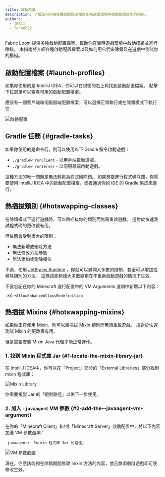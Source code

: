 ```yaml
---
title: 啟動遊戲
description: 了解如何利用各種啟動設定檔在即時遊戲環境中啟動和除錯您的模組。
authors:
  - IMB11
  - Tenneb22
---
```


Fabric Loom 提供多種啟動配置檔案，幫助你在實時遊戲環境中啟動模組並進行除錯。 本指南將介紹各種啟動配置檔案以及如何用它們來除錯及在遊戲中測試你的模組。

## 啟動配置檔案 {#launch-profiles}

如果你使用的是 IntelliJ IDEA，你可以在視窗的右上角找到啟動配置檔案。 點擊下拉選單可以查看可用的啟動配置檔案。

應該有一個客戶端和伺服器端配置檔案，可以選擇正常執行或在除錯模式下執行它:

![啟動配置](/assets/develop/getting-started/launch-profiles.png)

## Gradle 任務 {#gradle-tasks}

如果你使用的是命令行，則可以使用以下 Gradle 指令啟動遊戲：

- `./gradlew runClient` - 以用戶端啟動遊戲。
- `./gradlew runServer` - 以伺服器端啟動遊戲。

這種方法的唯一問題是無法輕鬆為程式碼除錯。 如果想要進行程式碼除錯，你需要使用 IntelliJ IDEA 中的啟動配置檔案，或者通過你的 IDE 的 Gradle 集成來進行。

## 熱插拔類別 {#hotswapping-classes}

在除錯模式下運行遊戲時，可以熱插拔你的類別而無需重啟遊戲。 這對於快速測試程式碼的更改很有用。

但依舊會受到很大的限制：

- 無法新增或刪除方法
- 無法修改方法參數
- 無法添加或刪除欄位

不過，使用 [JetBrains Runtime](https://github.com/JetBrains/JetBrainsRuntime) ，你就可以避開大多數的限制，甚至可以增加或移除類別的方法。 這應該能夠讓大多數變更在不重新啟動遊戲的情況下生效。

不要忘記在你的 Minecraft 運行配置中的 VM Arguments 選項中新增以下內容：

```:no-line-numbers
-XX:+AllowEnhancedClassRedefinition
```

## 熱插拔 Mixins {#hotswapping-mixins}

如果你正在使用 Mixin，則可以熱插拔 Mixin 類別而無須重啟遊戲。 這對於快速測試 Mixin 的更改很有用。

但是需要安裝 Mixin Java 代理才能正常運作。

### 1. 找到 Mixin 程式庫 Jar {#1-locate-the-mixin-library-jar}

在 IntelliJ IDEA中，你可以在「Project」部分的「External Libraries」部分找到 mixin 程式庫：

![Mixin Library](/assets/develop/getting-started/mixin-library.png)

你需要複製 Jar 的「絕對路徑」以供下一步使用。

### 2. 加入 `-javaagent` VM 參數 {#2-add-the--javaagent-vm-argument}

在你的「Minecraft Client」和/或「Minecraft Server」啟動配置中，將以下內容加進 VM 參數選項：

```:no-line-numbers
-javaagent: 「mixin 程式庫 Jar 的路徑」
```

![VM 參數截圖](/assets/develop/getting-started/vm-arguments.png)

現在，你應該能夠在除錯期間修改 mixin 方法的內容，並且無須重啟遊戲即可使修改生效。

